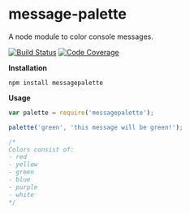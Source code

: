 # message-palette
A node module to color console messages.

[![Build Status](https://travis-ci.org/talonbragg/message-palette.svg?branch=master)](https://travis-ci.org/talonbragg/message-palette)
<a href="https://codecov.io/gh/talonbragg/apihandler"><img src="https://codecov.io/gh/talonbragg/apihandler/branch/master/graph/badge.svg" alt="Code Coverage"></a>

**Installation**

`npm install messagepalette`

**Usage**

```javascript
var palette = require('messagepalette');

palette('green', 'this message will be green!');

/*
Colors consist of:
- red
- yellow
- green
- blue
- purple
- white
*/
```
